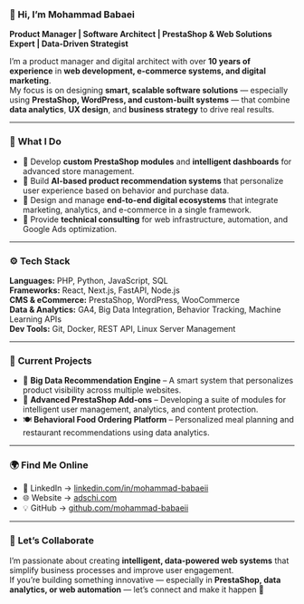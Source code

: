 ### 👋 Hi, I’m **Mohammad Babaei**

**Product Manager | Software Architect | PrestaShop & Web Solutions Expert | Data-Driven Strategist**

I’m a product manager and digital architect with over **10 years of experience** in **web development, e-commerce systems, and digital marketing**.  
My focus is on designing **smart, scalable software solutions** — especially using **PrestaShop, WordPress, and custom-built systems** — that combine **data analytics**, **UX design**, and **business strategy** to drive real results.

---

### 🧩 **What I Do**
- 🔹 Develop **custom PrestaShop modules** and **intelligent dashboards** for advanced store management.  
- 🔹 Build **AI-based product recommendation systems** that personalize user experience based on behavior and purchase data.  
- 🔹 Design and manage **end-to-end digital ecosystems** that integrate marketing, analytics, and e-commerce in a single framework.  
- 🔹 Provide **technical consulting** for web infrastructure, automation, and Google Ads optimization.

---

### ⚙️ **Tech Stack**
**Languages:** PHP, Python, JavaScript, SQL  
**Frameworks:** React, Next.js, FastAPI, Node.js  
**CMS & eCommerce:** PrestaShop, WordPress, WooCommerce  
**Data & Analytics:** GA4, Big Data Integration, Behavior Tracking, Machine Learning APIs  
**Dev Tools:** Git, Docker, REST API, Linux Server Management  

---

### 🚀 **Current Projects**
- 🧠 **Big Data Recommendation Engine** – A smart system that personalizes product visibility across multiple websites.  
- 🛒 **Advanced PrestaShop Add-ons** – Developing a suite of modules for intelligent user management, analytics, and content protection.  
- 🍽 **Behavioral Food Ordering Platform** – Personalized meal planning and restaurant recommendations using data analytics.  

---

### 🌍 **Find Me Online**
- 💼 LinkedIn → [linkedin.com/in/mohammad-babaeii](https://www.linkedin.com/in/mohammad-babaeii)  
- 🌐 Website → [adschi.com](https://adschi.com)  
- 💡 GitHub → [github.com/mohammad-babaeii](https://github.com/IranDec)

---

### 💬 **Let’s Collaborate**
I’m passionate about creating **intelligent, data-powered web systems** that simplify business processes and improve user engagement.  
If you’re building something innovative — especially in **PrestaShop, data analytics, or web automation** — let’s connect and make it happen 🚀
